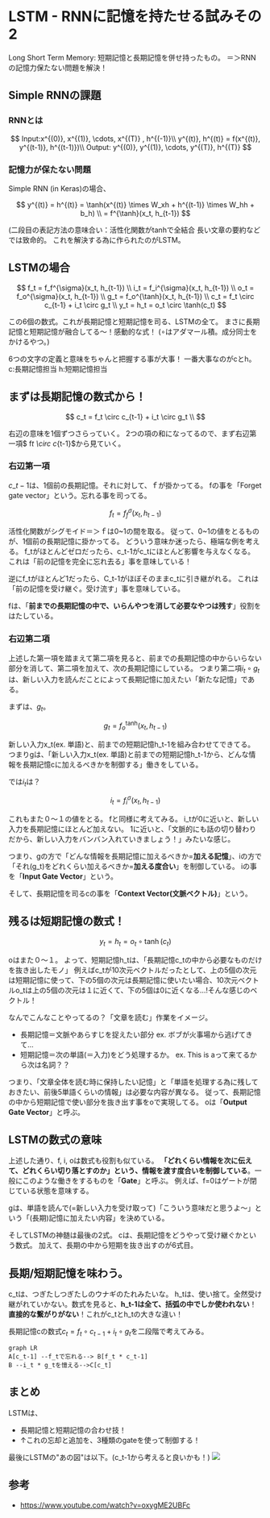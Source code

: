 # LSTM - RNNに記憶を持たせる試みその2

Long Short Term Memory: 短期記憶と長期記憶を併せ持ったもの。
＝＞RNNの記憶力保たない問題を解決！

## Simple RNNの課題

### RNNとは

$$
Input:x^{(0)}, x^{(1)}, \cdots, x^{(T)} , h^{(-1)}\\
y^{(t)}, h^{(t)} = f(x^{(t)}, y^{(t-1)}, h^{(t-1)})\\
Output: y^{(0)}, y^{(1)}, \cdots, y^{(T)}, h^{(T)}
$$

### 記憶力が保たない問題

Simple RNN (in Keras)の場合、

$$
y^{(t)} = h^{(t)} = \tanh(x^{(t)} \times W_xh + h^{(t-1)} \times W_hh + b_h) \\
= f^{\tanh}(x_t, h_{t-1})
$$

(二段目の表記方法の意味合い：活性化関数がtanhで全結合
長い文章の要約などでは致命的。
これを解決する為に作られたのがLSTM。

## LSTMの場合

$$
f_t = f_f^{\sigma}(x_t, h_{t-1}) \\
i_t = f_i^{\sigma}(x_t, h_{t-1}) \\
o_t = f_o^{\sigma}(x_t, h_{t-1}) \\
g_t = f_o^{\tanh}(x_t, h_{t-1}) \\
c_t = f_t \circ c_{t-1} + i_t \circ g_t \\
y_t = h_t = o_t \circ \tanh(c_t)
$$

この6個の数式。これが長期記憶と短期記憶を司る、LSTMの全て。
まさに長期記憶と短期記憶が融合してる～！感動的な式！
($\circ$はアダマール積。成分同士をかけるやつ。)

6つの文字の定義と意味をちゃんと把握する事が大事！
一番大事なのがcとh。
c:長期記憶担当
h:短期記憶担当

## まずは長期記憶の数式から！

$$
c_t = f_t \circ c_{t-1} + i_t \circ g_t \\
$$

右辺の意味を1個ずつさらっていく。
2つの項の和になってるので、まず右辺第一項$ f*t \circ c*{t-1}$から見ていく。

### 右辺第一項

$c\_{t-1}$は、1個前の長期記憶。それに対して、ｆが掛かってる。
fの事を「Forget gate vector」という。忘れる事を司ってる。

$$
f_t = f_f^{\sigma}(x_t, h_{t-1})
$$

活性化関数がシグモイド＝＞ｆは0~1の間を取る。
従って、0~1の値をとるものが、1個前の長期記憶に掛かってる。
どういう意味か迷ったら、極端な例を考える。
f_tがほとんどゼロだったら、c_t-1がc_tにほとんど影響を与えなくなる。
これは「前の記憶を完全に忘れ去る」事を意味している！

逆にf_tがほとんど1だったら、C_t-1がほぼそのままc_tに引き継がれる。
これは「前の記憶を受け継ぐ。受け流す」事を意味している。

fは、「**前までの長期記憶の中で、いらんやつを消して必要なやつは残す**」役割をはたしている。

### 右辺第二項

上述した第一項を踏まえて第二項を見ると、前までの長期記憶の中からいらない部分を消して、第二項を加えて、次の長期記憶にしている。
つまり第二項$i_t \circ g_t$は、新しい入力を読んだことによって長期記憶に加えたい「新たな記憶」である。

まずは、$g_t$。

$$
g_t = f_o^{\tanh}(x_t, h_{t-1})
$$

新しい入力x_t(ex. 単語)と、前までの短期記憶h_t-1を組み合わせてできてる。
つまりgは、「新しい入力x_t(ex. 単語)と前までの短期記憶h_t-1から、どんな情報を長期記憶cに加えるべきかを制御する」働きをしている。

では$i_t$は？

$$
i_t = f_i^{\sigma}(x_t, h_{t-1})
$$

これもまた０～１の値をとる。
fと同様に考えてみる。
i_tが0に近いと、新しい入力を長期記憶にほとんど加えない。
1に近いと、「文脈的にも話の切り替わりだから、新しい入力をバンバン入れていきましょう！」みたいな感じ。

つまり、gの方で「どんな情報を長期記憶に加えるべきか=**加える記憶**」、iの方で「それ(g_t)をどれくらい加えるべきか=**加える度合い**」を制御している。
iの事を「**Input Gate Vector**」という。

そして、長期記憶を司るcの事を「**Context Vector(文脈ベクトル)**」という。

## 残るは短期記憶の数式！

$$
y_t = h_t = o_t \circ \tanh(c_t)
$$

oはまた０～１。
よって、短期記憶h_tは、「長期記憶c_tの中から必要なものだけを抜き出したモノ」
例えばc_tが10次元ベクトルだったとして、上の5個の次元は短期記憶に使って、下の5個の次元は長期記憶に使いたい場合、10次元ベクトルo_tは上の5個の次元は１に近くて、下の5個は0に近くなる...!そんな感じのベクトル！

なんでこんなことやってるの？「文章を読む」作業をイメージ。

- 長期記憶＝文脈やあらすじを捉えたい部分 ex. ボブが火事場から逃げてきて...
- 短期記憶＝次の単語(＝入力)をどう処理するか。 ex. This is aって来てるから次は名詞？？

つまり、「文章全体を読む時に保持したい記憶」と「単語を処理する為に残しておきたい、前後5単語くらいの情報」は必要な内容が異なる。
従って、長期記憶の中から短期記憶で使い部分を抜き出す事をoで実現してる。
oは「**Output Gate Vector**」と呼ぶ。

## LSTMの数式の意味

上述した通り、f, i, oは数式も役割も似ている。
**「どれくらい情報を次に伝えて、どれくらい切り落とすのか」という、情報を渡す度合いを制御している**。一般にこのような働きをするものを「**Gate**」と呼ぶ。
例えば、f=0はゲートが閉じている状態を意味する。

gは、単語を読んで(=新しい入力を受け取って)「こういう意味だと思うよ～」という「(長期)記憶に加えたい内容」を決めている。

そしてLSTMの神髄は最後の2式。
cは、長期記憶をどうやって受け継ぐかという数式。
加えて、長期の中から短期を抜き出すのが6式目。

## 長期/短期記憶を味わう。

c_tは、つぎたしつぎたしのウナギのたれみたいな。
h_tは、使い捨て。全然受け継がれていかない。数式を見ると、**h_t-1は全て、括弧の中でしか使われない**！**直接的な繋がりがない**！これがc_tとh_tの大きな違い！

長期記憶cの数式$c_t = f_t \circ c_{t-1} + i_t \circ g_t$を二段階で考えてみる。

```mermaid
graph LR
A[c_t-1] --f_tで忘れる--> B[f_t * c_t-1]
B --i_t * g_tを憶える-->C[c_t]
```

## まとめ

LSTMは、

- 長期記憶と短期記憶の合わせ技！
- ↑これの忘却と追加を、3種類のgateを使って制御する！

最後にLSTMの"あの図"は以下。(c_t-1から考えると良いかも！)
![](https://tips-memo.com/wp-content/uploads/2020/04/20200405145545_page-0001-1.jpg)

## 参考

- https://www.youtube.com/watch?v=oxygME2UBFc

